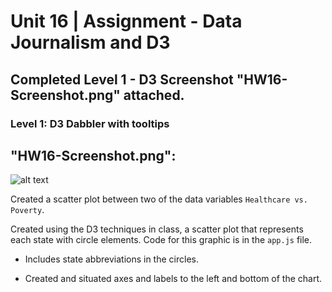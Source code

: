 # Unit 16 | Assignment - Data Journalism and D3

## Completed Level 1 - D3 Screenshot "HW16-Screenshot.png" attached.

### Level 1: D3 Dabbler with tooltips

## "HW16-Screenshot.png": 
![alt text](./HW16-screenshot.png)

Created a scatter plot between two of the data variables `Healthcare vs. Poverty`.

Created using the D3 techniques in class, a scatter plot that represents each state with circle elements. Code for this graphic is in the `app.js` file.

* Includes state abbreviations in the circles.

* Created and situated axes and labels to the left and bottom of the chart.

